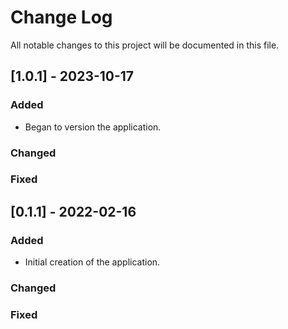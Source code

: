 # Change Log

All notable changes to this project will be documented in this file.

## [1.0.1] - 2023-10-17

### Added

* Began to version the application.
### Changed

### Fixed

## [0.1.1] - 2022-02-16

### Added

* Initial creation of the application.
### Changed

### Fixed